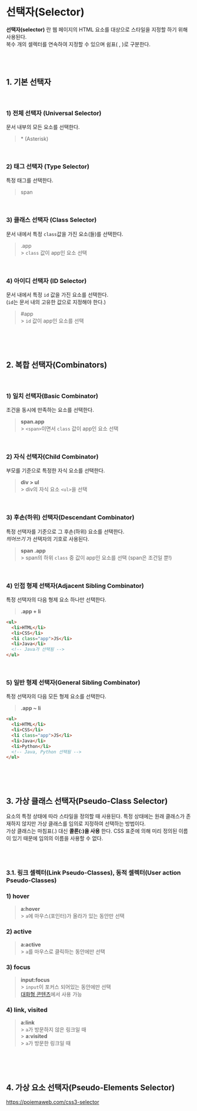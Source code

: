 # 선택자(Selector)

**선택자(selector)** 란 웹 페이지의 HTML 요소를 대상으로 스타일을 지정할 하기 위해 사용된다.
<br>복수 개의 셀렉터를 연속하여 지정할 수 있으며 쉼표( , )로 구분한다.

<br>
<br>

## 1. 기본 선택자

<br>

### 1) 전체 선택자 (Universal Selector)

문서 내부의 모든 요소를 선택한다.

> \* (Asterisk)

<br>

### 2) 태그 선택자 (Type Selector)

특정 태그를 선택한다.

> span

<br>

### 3) 클래스 선택자 (Class Selector)

문서 내에서 특정 `class`값을 가진 요소(들)를 선택한다.

> .app <br> > `class` 값이 app인 요소 선택

<br>

### 4) 아이디 선택자 (ID Selector)

문서 내에서 특정 `id` 값을 가진 요소를 선택한다. <br>
(`id`는 문서 내의 고유한 값으로 지정해야 한다.)

> #app <br> > `id` 값이 app인 요소를 선택

<br>
<br>
<br>

## 2. 복합 선택자(Combinators)

<br>

### 1) 일치 선택자(Basic Combinator)

조건을 동시에 만족하는 요소를 선택한다.

> **span.app**<br>> `<span>`이면서 `class` 값이 app인 요소 선택

<br>

### 2) 자식 선택자(Child Combinator)

부모를 기준으로 특정한 자식 요소를 선택한다.

> **div > ul**<br>> div의 자식 요소 `<ul>`을 선택

<br>

### 3) 후손(하위) 선택자(Descendant Combinator)

특정 선택자를 기준으로 그 후손(하위) 요소를 선택한다.
<br> _띄어쓰기_ 가 선택자의 기호로 사용된다.

> **span .app**<br>> span의 하위 `class` 중 값이 app인 요소를 선택 (span은 조건일 뿐!)

<br>

### 4) 인접 형제 선택자(Adjacent Sibling Combinator)

특정 선택자의 다음 형제 요소 하나만 선택한다.

> **.app + li**

```html
<ul>
  <li>HTML</li>
  <li>CSS</li>
  <li class="app">JS</li>
  <li>Java</li>
  <!-- Java가 선택됨 -->
</ul>
```

<br>

### 5) 일반 형제 선택자(General Sibling Combinator)

특정 선택자의 다음 모든 형제 요소를 선택한다.

> **.app ~ li**

```html
<ul>
  <li>HTML</li>
  <li>CSS</li>
  <li class="app">JS</li>
  <li>Java</li>
  <li>Python</li>
  <!-- Java, Python 선택됨 -->
</ul>
```

<br>
<br>
<br>

## 3. 가상 클래스 선택자(Pseudo-Class Selector)

요소의 특정 상태에 따라 스타일을 정의할 때 사용된다.
특정 상태에는 원래 클래스가 존재하지 않지만 가상 클래스를 임의로 지정하여 선택하는 방법이다. <br>
가상 클래스는 마침표(.) 대신 **콜론(:)을 사용** 한다. CSS 표준에 의해 미리 정의된 이름이 있기 때문에 임의의 이름을 사용할 수 없다.

<br>
<br>

### 3.1. 링크 셀렉터(Link Pseudo-Classes), 동적 셀렉터(User action Pseudo-Classes)

### 1) hover

> **a:hover**<br>> `a`에 마우스(포인터)가 올라가 있는 동안만 선택

### 2) active

> **a:active**<br>> `a`를 마우스로 클릭하는 동안에만 선택

### 3) focus

> **input:focus**<br>> `input`이 포커스 되어있는 동안에만 선택<br> [대화형 콘텐츠](https://developer.mozilla.org/ko/docs/Web/Guide/HTML/Content_categories#%EB%8C%80%ED%99%94%ED%98%95_%EC%BD%98%ED%85%90%EC%B8%A0)에서 사용 가능

### 4) link, visited

> **a:link**<br>> `a`가 방문하지 않은 링크일 때 <br> > **a:visited**<br>> `a`가 방문한 링크일 때

<br>
<br>
<br>

## 4. 가상 요소 선택자(Pseudo-Elements Selector)

https://poiemaweb.com/css3-selector
